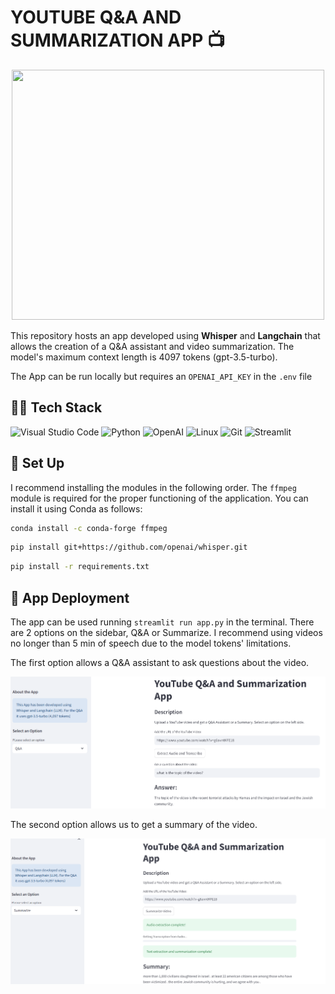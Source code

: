 # YOUTUBE Q&A AND SUMMARIZATION APP 📺

<p align="center">
    <img src="https://cdn.pixabay.com/photo/2016/05/30/14/23/detective-1424831_1280.png" width="500" height="400"/>
</p>

This repository hosts an app developed using **Whisper** and **Langchain** that allows the creation of a Q&A assistant and video summarization. The model's maximum context length is 4097 tokens (gpt-3.5-turbo).

The App can be run locally but requires an `OPENAI_API_KEY` in the `.env` file

## 👨‍💻 **Tech Stack**


![Visual Studio Code](https://img.shields.io/badge/Visual%20Studio%20Code-0078d7.svg?style=for-the-badge&logo=visual-studio-code&logoColor=white)
![Python](https://img.shields.io/badge/python-3670A0?style=for-the-badge&logo=python&logoColor=ffdd54)
![OpenAI](https://img.shields.io/badge/OpenAI-74aa9c?style=for-the-badge&logo=openai&logoColor=white)
![Linux](https://img.shields.io/badge/Linux-FCC624?style=for-the-badge&logo=linux&logoColor=black)
![Git](https://img.shields.io/badge/git-%23F05033.svg?style=for-the-badge&logo=git&logoColor=white)
![Streamlit](https://img.shields.io/badge/Streamlit-FF4B4B?style=for-the-badge&logo=Streamlit&logoColor=white)

## 💬 Set Up

 I recommend installing the modules in the following order. The `ffmpeg` module is required for the proper functioning of the application. You can install it using Conda as follows:

```bash
conda install -c conda-forge ffmpeg
```

```bash
pip install git+https://github.com/openai/whisper.git
```

```bash
pip install -r requirements.txt
```

## 🫵 App Deployment

The app can be used running `streamlit run app.py` in the terminal. There are 2 options on the sidebar, Q&A or Summarize. I recommend using videos no longer than 5 min of speech due to the model tokens' limitations.

The first option allows a Q&A assistant to ask questions about the video.

<p align="center">
    <img src="images/qa.png" />
</p>

The second option allows us to get a summary of the video.

<p align="center">
    <img src="images/summary.png" />
</p>

